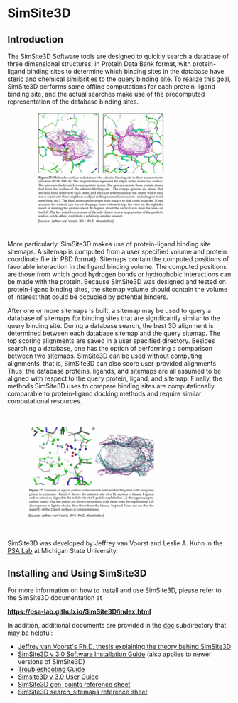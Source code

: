 # SimSite3D

## Introduction

The SimSite3D Software tools are designed to quickly search a database of three dimensional structures, in Protein Data Bank format, with protein-ligand binding sites to determine which binding sites in the database have steric and chemical similarities to the query binding site. To realize this goal, SimSite3D performs some offline computations for each protein-ligand binding site, and the actual searches make use of the precomputed representation of the database binding sites.

![](doc/figure_37.jpg)

More particularly, SimSite3D makes use of protein-ligand binding site sitemaps. A sitemap is computed from a user specified volume and protein coordinate file (in PBD format). Sitemaps contain the computed positions of favorable interaction in the ligand binding volume. The computed positions are those from which good hydrogen bonds or hydrophobic interactions can be made with the protein. Because SimSite3D was designed and tested on protein-ligand binding sites, the sitemap volume should contain the volume of interest that could be occupied by potential binders.

After one or more sitemaps is built, a sitemap may be used to query a database of sitemaps for binding sites that are significantly similar to the query binding site. During a database search, the best 3D alignment is determined between each database sitemap and the query sitemap. The top scoring alignments are saved in a user specified directory. Besides searching a database, one has the option of performing a comparison between two sitemaps.
SimSite3D can be used without computing alignments, that is, SimSite3D can also score user-provided alignments. Thus, the database proteins, ligands, and sitemaps are all assumed to be aligned with respect to the query protein, ligand, and sitemap. Finally, the methods SimSite3D uses to compare binding sites are computationally comparable to protein-ligand docking methods and require similar computational resources.


![](doc/figure_17.jpg)


SimSite3D was developed by Jeffrey van Voorst and Leslie A. Kuhn in the [PSA Lab](http://www.kuhnlab.bmb.msu.edu) at Michigan State University.



## Installing and Using SimSite3D


For more information on how to install and use SimSite3D, please refer to the 
SimSite3D documentation at

**https://psa-lab.github.io/SimSite3D/index.html**

In addition, additional documents are provided in the [doc](./doc) subdirectory that may be helpful:

- [Jeffrey van Voorst's Ph.D. thesis explaining the theory behind SimSite3D](doc/Jeff_VanVoorst_MSU_PhD_dissertation_SimSite3D.pdf)
- [SimSite3D v 3.0 Software Installation Guide](./doc/SimSite3D_Install_Guide.pdf) (also applies to newer versions of SimSite3D)
- [Troubleshooting Guide](troubleshooting.md)
- [Simsite3D v 3.0 User Guide](./doc/SimSite3D_User_Guide.pdf)
- [SimSite3D gen_points reference sheet](./doc/SimSite3D-gen_points-ref-sheet.pdf)
- [SimSite3D search_sitemaps reference sheet](./doc/SimSite3D-search_sitemaps-ref-sheet.pdf)




